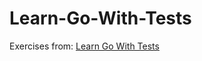 # Learn-Go-With-Tests

Exercises from: [Learn Go With Tests](https://quii.gitbook.io/learn-go-with-tests/)
